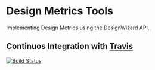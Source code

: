 # Design Metrics Tools
Implementing Design Metrics using the DesignWizard API.

## Continuos Integration with [Travis](https://travis-ci.org)

[![Build Status](https://travis-ci.org/tacianosilva/designmetrics.svg)](https://travis-ci.org/tacianosilva/designmetrics)
